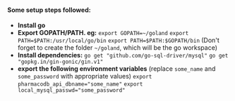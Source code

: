 #### Some setup steps followed:

* **Install go**
* **Export GOPATH/PATH. eg:**
`export GOPATH=~/goland`
`export PATH=$PATH:/usr/local/go/bin`
`export PATH=$PATH:$GOPATH/bin`
(Don't forget to create the folder `~/goland`, which will be the go workspace)
* **Install dependencies:**
`go get "github.com/go-sql-driver/mysql"`
`go get "gopkg.in/gin-gonic/gin.v1"`
* **export the following environment variables** (replace `some_name` and `some_password` with appropriate values)
`export pharmacodb_api_dbname="some_name"`
`export local_mysql_passwd="some_password"`
